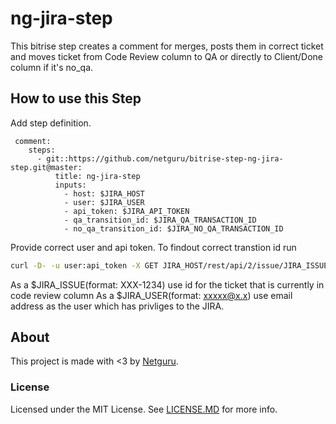 # ng-jira-step

This bitrise step creates a comment for merges, posts them in correct ticket and moves ticket from Code Review column to QA or directly to Client/Done column if it's no_qa.


## How to use this Step

Add step definition. 
```YML
 comment:
    steps:
      - git::https://github.com/netguru/bitrise-step-ng-jira-step.git@master:
          title: ng-jira-step
          inputs:
            - host: $JIRA_HOST
            - user: $JIRA_USER
            - api_token: $JIRA_API_TOKEN
            - qa_transition_id: $JIRA_QA_TRANSACTION_ID
            - no_qa_transition_id: $JIRA_NO_QA_TRANSACTION_ID
```
Provide correct user and api token. 
To findout correct transtion id run 
```bash
curl -D- -u user:api_token -X GET JIRA_HOST/rest/api/2/issue/JIRA_ISSUE/transitions
```

As a $JIRA_ISSUE(format: XXX-1234) use id for the ticket that is currently in code review column
As a $JIRA_USER(format: xxxxx@x.x) use email address as the user which has privliges to the JIRA.

## About

This project is made with <3 by [Netguru](https://netguru.co/opensource).

### License

Licensed under the MIT License. See [LICENSE.MD](LICENSE.MD) for more info.
